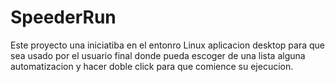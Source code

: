 # SpeederRun
Este proyecto una iniciatiba en el entonro Linux
aplicacion desktop para que sea usado por el usuario final
donde pueda escoger de una lista alguna automatizacion
y hacer doble click para que comience su ejecucion.
